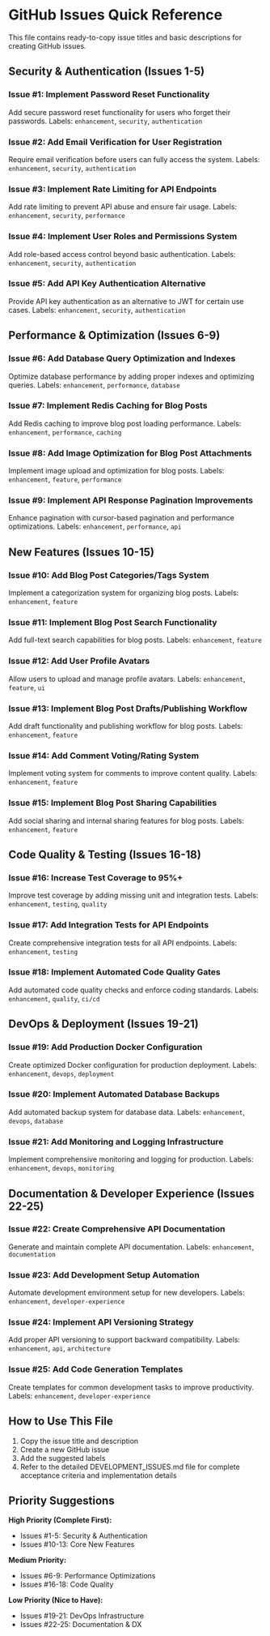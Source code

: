 # GitHub Issues Quick Reference

This file contains ready-to-copy issue titles and basic descriptions for creating GitHub issues.

## Security & Authentication (Issues 1-5)

### Issue #1: Implement Password Reset Functionality
Add secure password reset functionality for users who forget their passwords.
Labels: `enhancement`, `security`, `authentication`

### Issue #2: Add Email Verification for User Registration  
Require email verification before users can fully access the system.
Labels: `enhancement`, `security`, `authentication`

### Issue #3: Implement Rate Limiting for API Endpoints
Add rate limiting to prevent API abuse and ensure fair usage.
Labels: `enhancement`, `security`, `performance`

### Issue #4: Implement User Roles and Permissions System
Add role-based access control beyond basic authentication.
Labels: `enhancement`, `security`, `authentication`

### Issue #5: Add API Key Authentication Alternative
Provide API key authentication as an alternative to JWT for certain use cases.
Labels: `enhancement`, `security`, `authentication`

## Performance & Optimization (Issues 6-9)

### Issue #6: Add Database Query Optimization and Indexes
Optimize database performance by adding proper indexes and optimizing queries.
Labels: `enhancement`, `performance`, `database`

### Issue #7: Implement Redis Caching for Blog Posts
Add Redis caching to improve blog post loading performance.
Labels: `enhancement`, `performance`, `caching`

### Issue #8: Add Image Optimization for Blog Post Attachments
Implement image upload and optimization for blog posts.
Labels: `enhancement`, `feature`, `performance`

### Issue #9: Implement API Response Pagination Improvements
Enhance pagination with cursor-based pagination and performance optimizations.
Labels: `enhancement`, `performance`, `api`

## New Features (Issues 10-15)

### Issue #10: Add Blog Post Categories/Tags System
Implement a categorization system for organizing blog posts.
Labels: `enhancement`, `feature`

### Issue #11: Implement Blog Post Search Functionality
Add full-text search capabilities for blog posts.
Labels: `enhancement`, `feature`

### Issue #12: Add User Profile Avatars
Allow users to upload and manage profile avatars.
Labels: `enhancement`, `feature`, `ui`

### Issue #13: Implement Blog Post Drafts/Publishing Workflow
Add draft functionality and publishing workflow for blog posts.
Labels: `enhancement`, `feature`

### Issue #14: Add Comment Voting/Rating System
Implement voting system for comments to improve content quality.
Labels: `enhancement`, `feature`

### Issue #15: Implement Blog Post Sharing Capabilities
Add social sharing and internal sharing features for blog posts.
Labels: `enhancement`, `feature`

## Code Quality & Testing (Issues 16-18)

### Issue #16: Increase Test Coverage to 95%+
Improve test coverage by adding missing unit and integration tests.
Labels: `enhancement`, `testing`, `quality`

### Issue #17: Add Integration Tests for API Endpoints
Create comprehensive integration tests for all API endpoints.
Labels: `enhancement`, `testing`

### Issue #18: Implement Automated Code Quality Gates
Add automated code quality checks and enforce coding standards.
Labels: `enhancement`, `quality`, `ci/cd`

## DevOps & Deployment (Issues 19-21)

### Issue #19: Add Production Docker Configuration
Create optimized Docker configuration for production deployment.
Labels: `enhancement`, `devops`, `deployment`

### Issue #20: Implement Automated Database Backups
Add automated backup system for database data.
Labels: `enhancement`, `devops`, `database`

### Issue #21: Add Monitoring and Logging Infrastructure
Implement comprehensive monitoring and logging for production.
Labels: `enhancement`, `devops`, `monitoring`

## Documentation & Developer Experience (Issues 22-25)

### Issue #22: Create Comprehensive API Documentation
Generate and maintain complete API documentation.
Labels: `enhancement`, `documentation`

### Issue #23: Add Development Setup Automation
Automate development environment setup for new developers.
Labels: `enhancement`, `developer-experience`

### Issue #24: Implement API Versioning Strategy
Add proper API versioning to support backward compatibility.
Labels: `enhancement`, `api`, `architecture`

### Issue #25: Add Code Generation Templates
Create templates for common development tasks to improve productivity.
Labels: `enhancement`, `developer-experience`

## How to Use This File

1. Copy the issue title and description
2. Create a new GitHub issue
3. Add the suggested labels
4. Refer to the detailed DEVELOPMENT_ISSUES.md file for complete acceptance criteria and implementation details

## Priority Suggestions

**High Priority (Complete First):**
- Issues #1-5: Security & Authentication
- Issues #10-13: Core New Features

**Medium Priority:**
- Issues #6-9: Performance Optimizations
- Issues #16-18: Code Quality

**Low Priority (Nice to Have):**
- Issues #19-21: DevOps Infrastructure
- Issues #22-25: Documentation & DX